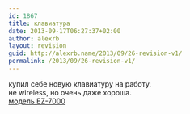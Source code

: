 ```yaml
---
id: 1867
title: клавиатура
date: 2013-09-17T06:27:37+02:00
author: alexrb
layout: revision
guid: http://alexrb.name/2013/09/26-revision-v1/
permalink: /2013/09/26-revision-v1/
---
```

купил себе новую клавиатуру на работу.  
не wireless, но очень даже хороша.  
[модель EZ-7000](http://www.pcloft.com/ezsmofke.html)